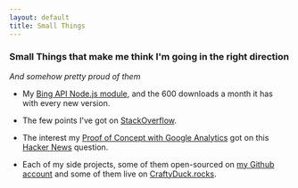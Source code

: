 ```yaml
---
layout: default
title: Small Things
---
```


### Small Things that make me think I'm going in the right direction
*And somehow pretty proud of them*

* My [Bing API Node.js module](https://www.npmjs.com/package/node-bing-api),
and the 600 downloads a month it has with every new version.

* The few points I've got on [StackOverflow](http://stackoverflow.com/users/1612319/mr-goferito).

* The interest my [Proof of Concept with Google Analytics](https://github.com/goferito/gapoc) got on this [Hacker News](https://news.ycombinator.com/item?id=9857876) question.

* Each of my side projects, some of them open-sourced on [my Github account](https://github.com/goferito) and some of them live on [CraftyDuck.rocks](https://craftyduck.rocks).

